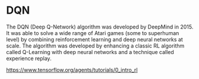 # DQN

The DQN (Deep Q-Network) algorithm was developed by DeepMind in 2015. It was able to solve a wide range of Atari games (some to superhuman level) by combining reinforcement learning and deep neural networks at scale. The algorithm was developed by enhancing a classic RL algorithm called Q-Learning with deep neural networks and a technique called experience replay.

https://www.tensorflow.org/agents/tutorials/0_intro_rl
